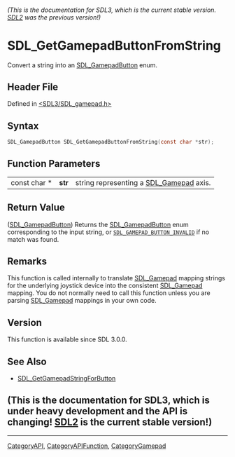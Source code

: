 ###### (This is the documentation for SDL3, which is the current stable version. [SDL2](https://wiki.libsdl.org/SDL2/) was the previous version!)
# SDL_GetGamepadButtonFromString

Convert a string into an [SDL_GamepadButton](SDL_GamepadButton) enum.

## Header File

Defined in [<SDL3/SDL_gamepad.h>](https://github.com/libsdl-org/SDL/blob/main/include/SDL3/SDL_gamepad.h)

## Syntax

```c
SDL_GamepadButton SDL_GetGamepadButtonFromString(const char *str);
```

## Function Parameters

|              |         |                                                        |
| ------------ | ------- | ------------------------------------------------------ |
| const char * | **str** | string representing a [SDL_Gamepad](SDL_Gamepad) axis. |

## Return Value

([SDL_GamepadButton](SDL_GamepadButton)) Returns the
[SDL_GamepadButton](SDL_GamepadButton) enum corresponding to the input
string, or [`SDL_GAMEPAD_BUTTON_INVALID`](SDL_GAMEPAD_BUTTON_INVALID) if no
match was found.

## Remarks

This function is called internally to translate [SDL_Gamepad](SDL_Gamepad)
mapping strings for the underlying joystick device into the consistent
[SDL_Gamepad](SDL_Gamepad) mapping. You do not normally need to call this
function unless you are parsing [SDL_Gamepad](SDL_Gamepad) mappings in your
own code.

## Version

This function is available since SDL 3.0.0.

## See Also

- [SDL_GetGamepadStringForButton](SDL_GetGamepadStringForButton)


## (This is the documentation for SDL3, which is under heavy development and the API is changing! [SDL2](https://wiki.libsdl.org/SDL2/) is the current stable version!)



----
[CategoryAPI](CategoryAPI), [CategoryAPIFunction](CategoryAPIFunction), [CategoryGamepad](CategoryGamepad)

